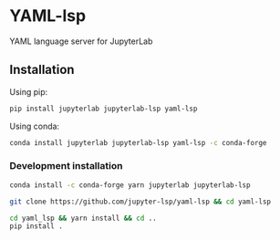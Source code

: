 # YAML-lsp

YAML language server for JupyterLab

## Installation

Using pip:

```bash
pip install jupyterlab jupyterlab-lsp yaml-lsp
```

Using conda:

```bash
conda install jupyterlab jupyterlab-lsp yaml-lsp -c conda-forge
```

### Development installation

```bash
conda install -c conda-forge yarn jupyterlab jupyterlab-lsp

git clone https://github.com/jupyter-lsp/yaml-lsp && cd yaml-lsp

cd yaml_lsp && yarn install && cd ..
pip install .
```
